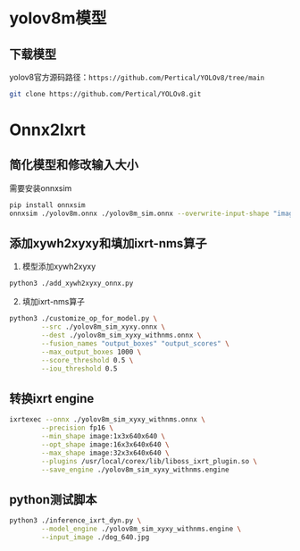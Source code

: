 # yolov8m模型
## 下载模型

yolov8官方源码路径：`https://github.com/Pertical/YOLOv8/tree/main`
```bash
git clone https://github.com/Pertical/YOLOv8.git
```

# Onnx2Ixrt

## 简化模型和修改输入大小

需要安装onnxsim
```bash
pip install onnxsim
onnxsim ./yolov8m.onnx ./yolov8m_sim.onnx --overwrite-input-shape "image:-1,3,640,640"
```

## 添加xywh2xyxy和填加ixrt-nms算子

1. 模型添加xywh2xyxy
```bash
python3 ./add_xywh2xyxy_onnx.py

```

2. 填加ixrt-nms算子

```bash
python3 ./customize_op_for_model.py \
        --src ./yolov8m_sim_xyxy.onnx \
        --dest ./yolov8m_sim_xyxy_withnms.onnx \
        --fusion_names "output_boxes" "output_scores" \
        --max_output_boxes 1000 \
        --score_threshold 0.5 \
        --iou_threshold 0.5

```

## 转换ixrt engine
```bash
ixrtexec --onnx ./yolov8m_sim_xyxy_withnms.onnx \
        --precision fp16 \
        --min_shape image:1x3x640x640 \
        --opt_shape image:16x3x640x640 \
        --max_shape image:32x3x640x640 \
        --plugins /usr/local/corex/lib/liboss_ixrt_plugin.so \
        --save_engine ./yolov8m_sim_xyxy_withnms.engine 
```

## python测试脚本
```bash
python3 ./inference_ixrt_dyn.py \
        --model_engine ./yolov8m_sim_xyxy_withnms.engine \
        --input_image ./dog_640.jpg
```